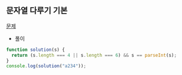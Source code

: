 ## 문자열 다루기 기본

[문제](https://programmers.co.kr/learn/courses/30/lessons/12918)

- 풀이

```jsx
function solution(s) {
  return (s.length === 4 || s.length === 6) && s == parseInt(s);
}
console.log(solution("a234"));
```
